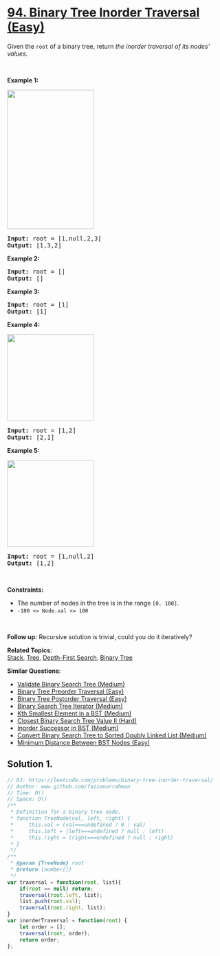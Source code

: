 # [94. Binary Tree Inorder Traversal (Easy)](https://leetcode.com/problems/binary-tree-inorder-traversal/)

<p>Given the <code>root</code> of a binary tree, return <em>the inorder traversal of its nodes' values</em>.</p>

<p>&nbsp;</p>
<p><strong>Example 1:</strong></p>
<img alt="" src="https://assets.leetcode.com/uploads/2020/09/15/inorder_1.jpg" style="width: 202px; height: 324px;">
<pre><strong>Input:</strong> root = [1,null,2,3]
<strong>Output:</strong> [1,3,2]
</pre>

<p><strong>Example 2:</strong></p>

<pre><strong>Input:</strong> root = []
<strong>Output:</strong> []
</pre>

<p><strong>Example 3:</strong></p>

<pre><strong>Input:</strong> root = [1]
<strong>Output:</strong> [1]
</pre>

<p><strong>Example 4:</strong></p>
<img alt="" src="https://assets.leetcode.com/uploads/2020/09/15/inorder_5.jpg" style="width: 202px; height: 202px;">
<pre><strong>Input:</strong> root = [1,2]
<strong>Output:</strong> [2,1]
</pre>

<p><strong>Example 5:</strong></p>
<img alt="" src="https://assets.leetcode.com/uploads/2020/09/15/inorder_4.jpg" style="width: 202px; height: 202px;">
<pre><strong>Input:</strong> root = [1,null,2]
<strong>Output:</strong> [1,2]
</pre>

<p>&nbsp;</p>
<p><strong>Constraints:</strong></p>

<ul>
	<li>The number of nodes in the tree is in the range <code>[0, 100]</code>.</li>
	<li><code>-100 &lt;= Node.val &lt;= 100</code></li>
</ul>

<p>&nbsp;</p>
<strong>Follow up:</strong> Recursive solution is trivial, could you do it iteratively?

**Related Topics**:  
[Stack](https://leetcode.com/tag/stack/), [Tree](https://leetcode.com/tag/tree/), [Depth-First Search](https://leetcode.com/tag/depth-first-search/), [Binary Tree](https://leetcode.com/tag/binary-tree/)

**Similar Questions**:
* [Validate Binary Search Tree (Medium)](https://leetcode.com/problems/validate-binary-search-tree/)
* [Binary Tree Preorder Traversal (Easy)](https://leetcode.com/problems/binary-tree-preorder-traversal/)
* [Binary Tree Postorder Traversal (Easy)](https://leetcode.com/problems/binary-tree-postorder-traversal/)
* [Binary Search Tree Iterator (Medium)](https://leetcode.com/problems/binary-search-tree-iterator/)
* [Kth Smallest Element in a BST (Medium)](https://leetcode.com/problems/kth-smallest-element-in-a-bst/)
* [Closest Binary Search Tree Value II (Hard)](https://leetcode.com/problems/closest-binary-search-tree-value-ii/)
* [Inorder Successor in BST (Medium)](https://leetcode.com/problems/inorder-successor-in-bst/)
* [Convert Binary Search Tree to Sorted Doubly Linked List (Medium)](https://leetcode.com/problems/convert-binary-search-tree-to-sorted-doubly-linked-list/)
* [Minimum Distance Between BST Nodes (Easy)](https://leetcode.com/problems/minimum-distance-between-bst-nodes/)

## Solution 1.

```js
// OJ: https://leetcode.com/problems/binary-tree-inorder-traversal/
// Author: www.github.com/faizanurrahman
// Time: O()
// Space: O()
/**
 * Definition for a binary tree node.
 * function TreeNode(val, left, right) {
 *     this.val = (val===undefined ? 0 : val)
 *     this.left = (left===undefined ? null : left)
 *     this.right = (right===undefined ? null : right)
 * }
 */
/**
 * @param {TreeNode} root
 * @return {number[]}
 */
var traversal = function(root, list){
    if(root == null) return;
    traversal(root.left, list);
    list.push(root.val);
    traversal(root.right, list);
}
var inorderTraversal = function(root) {
    let order = [];
    traversal(root, order);
    return order;
};

```